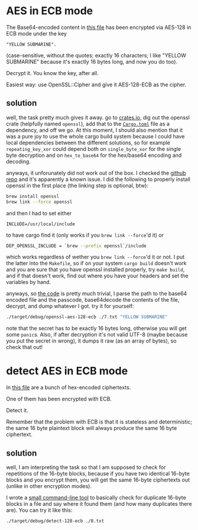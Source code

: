 # AES in ECB mode

The Base64-encoded content in [this file](7.txt)
 has been encrypted via AES-128 in ECB mode under the key

```
"YELLOW SUBMARINE".
```

(case-sensitive, without the quotes; exactly 16 characters; 
I like "YELLOW SUBMARINE" because it's exactly 16 bytes long, 
and now you do too).

Decrypt it. You know the key, after all.

Easiest way: use OpenSSL::Cipher and give it AES-128-ECB as the cipher.

## solution

well, the task pretty much gives it away. go to [crates.io](https://crates.io),
dig out the openssl crate (helpfully named `openssl`), add that
to the [`Cargo.toml`](Cargo.toml) file as a dependency, and
off we go. At this moment, I should also mention that it was a
pure joy to use the whole cargo build system because I could
have local dependencies between the different solutions, so
for example `repeating_key_xor` could depend both on 
`single_byte_xor` for the single byte decryption and on `hex_to_base64`
for the hex/base64 encoding and decoding. 

anyways, it unforunately did not work out of the box. I checked
the [github repo](https://github.com/sfackler/rust-openssl) and
it's apparently a known issue. I did the following to properly
install openssl in the first place (the linking step is optional,
btw):

```bash
brew install openssl
brew link --force openssl
```

and then I had to set either 

```
INCLUDE=/usr/local/include
```

to have cargo find it (only works if you `brew link --force`'d it) or

```bash
DEP_OPENSSL_INCLUDE = `brew --prefix openssl`/include
```

which works regardless of wether you `brew link --force`'d it or not.
I put the latter into the `Makefile`, so if on your system
`cargo build` doesn't work and you are sure that you have
openssl installed properly, try `make build`, and if that doesn't
work, find out where you have your headers and set the variables
by hand.

anyways, so [the code](src/lib/openssl-aes-128-ecb.rs) is pretty
much trivial, I parse the path to the base64 encoded file and
the passcode, base64decode the contents of the file, 
decrypt, and dump whatever I got. try it for yourself:

```bash
./target/debug/openssl-aes-128-ecb ./7.txt "YELLOW SUBMARINE"
```

note that the secret has to be exactly 16 bytes long, otherwise
you will get some `panic`s. Also, if after decryption it's not
valid UTF-8 (maybe because you put the secret in wrong), it
dumps it raw (as an array of bytes), so check that out!

# detect AES in ECB mode

In [this file](8.txt) are a bunch of hex-encoded ciphertexts.

One of them has been encrypted with ECB.

Detect it.

Remember that the problem with ECB is that it is stateless 
and deterministic; the same 16 byte plaintext block will 
always produce the same 16 byte ciphertext.

## solution

well, I am interpreting the task so that I am supposed to
check for repetitions of the 16-byte blocks, because if you
have two identical 16-byte blocks and you encrypt them, you
will get the same 16-byte ciphertexts out (unlike in other
encryption modes).

I wrote a [small command-line tool](src/bin/detect-128-ecb.rs)
to basically check for duplicate 16-byte blocks in a file
and say where it found them (and how many duplicates there
are). You can try it like this:

```bash
./target/debug/detect-128-ecb ./8.txt
```
